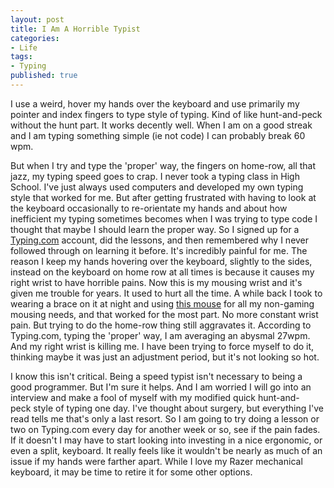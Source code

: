```yaml
---
layout: post
title: I Am A Horrible Typist
categories:
- Life
tags:
- Typing
published: true
---
```


I use a weird, hover my hands over the keyboard and use primarily my pointer and index fingers to type style of typing. Kind of like hunt-and-peck without the hunt part. It works decently well. When I am on a good streak and I am typing something simple (ie not code) I can probably break 60 wpm.

But when I try and type the 'proper' way, the fingers on home-row, all that jazz, my typing speed goes to crap. I never took a typing class in High School. I've just always used computers and developed my own typing style that worked for me. But after getting frustrated with having to look at the keyboard occasionally to re-orientate my hands and about how inefficient my typing sometimes becomes when I was trying to type code I thought that maybe I should learn the proper way. So I signed up for a <a href="http://www.typing.com/" target="_blank">Typing.com</a> account, did the lessons, and then remembered why I never followed through on learning it before. It's incredibly painful for me. The reason I keep my hands hovering over the keyboard, slightly to the sides, instead on the keyboard on home row at all times is because it causes my right wrist to have horrible pains. Now this is my mousing wrist and it's given me trouble for years. It used to hurt all the time. A while back I took to wearing a brace on it at night and using <a href="http://www.amazon.com/Logitech-910-001799-M570-Wireless-Trackball/dp/B0043T7FXE">this mouse</a> for all my non-gaming mousing needs, and that worked for the most part. No more constant wrist pain. But trying to do the home-row thing still aggravates it. According to Typing.com, typing the 'proper' way, I am averaging an abysmal 27wpm. And my right wrist is killing me. I have been trying to force myself to do it, thinking maybe it was just an adjustment period, but it's not looking so hot.

I know this isn't critical. Being a speed typist isn't necessary to being a good programmer. But I'm sure it helps. And I am worried I will go into an interview and make a fool of myself with my modified quick hunt-and-peck style of typing one day. I've thought about surgery, but everything I've read tells me that's only a last resort. So I am going to try doing a lesson or two on Typing.com every day for another week or so, see if the pain fades. If it doesn't I may have to start looking into investing in a nice ergonomic, or even a split, keyboard. It really feels like it wouldn't be nearly as much of an issue if my hands were farther apart. While I love my Razer mechanical keyboard, it may be time to retire it for some other options.
